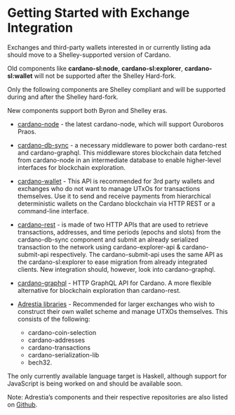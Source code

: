 Getting Started with Exchange Integration
=========================================

Exchanges and third-party wallets interested in or currently listing ada should move to a Shelley-supported version of Cardano.

Old components like **cardano-sl:node**, **cardano-sl:explorer**, **cardano-sl:wallet** will not be supported after the Shelley Hard-fork.

Only the following components are Shelley compliant and will be supported during and after the Shelley hard-fork.


New components support both Byron and Shelley eras.

* [cardano-node](https://github.com/input-output-hk/cardano-node) - the latest cardano-node, which will support Ouroboros Praos.
* [cardano-db-sync](https://github.com/input-output-hk/cardano-db-sync) - a necessary middleware to power both cardano-rest and cardano-graphql.
This middleware stores blockchain data fetched from cardano-node in an intermediate database to enable higher-level interfaces for blockchain exploration.
* [cardano-wallet](https://github.com/input-output-hk/cardano-wallet) - This API is recommended for 3rd party wallets and exchanges who do not want to manage UTxOs for transactions themselves. Use it to send and receive payments from hierarchical deterministic wallets on the Cardano blockchain via HTTP REST or a command-line interface.
* [cardano-rest](https://github.com/input-output-hk/cardano-rest) - is made of two HTTP APIs that are used to retrieve transactions, addresses, and time periods (epochs and slots) from the cardano-db-sync component and submit an already serialized transaction to the network using cardano-explorer-api & cardano-submit-api respectively. The cardano-submit-api uses the same API as the cardano-sl:explorer to ease migration from already integrated clients. New integration should, however, look into cardano-graphql.
* [cardano-graphql](https://github.com/input-output-hk/cardano-graphql) - HTTP GraphQL API for Cardano. A more flexible alternative for blockchain exploration than cardano-rest.
* [Adrestia libraries](https://github.com/input-output-hk/adrestia) - Recommended for larger exchanges who wish to construct their own wallet scheme and manage UTXOs themselves. This consists of the following:  


    * cardano-coin-selection
    * cardano-addresses
    * cardano-transactions
    * cardano-serialization-lib
    * bech32.  

The only currently available language target is Haskell, although support for JavaScript is being worked on and should be available soon.

Note: Adrestia’s components and their respective repositories are also listed on [Github](https://github.com/input-output-hk/adrestia/).
